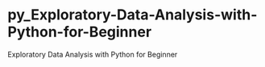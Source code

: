 # py_Exploratory-Data-Analysis-with-Python-for-Beginner
Exploratory Data Analysis with Python for Beginner
